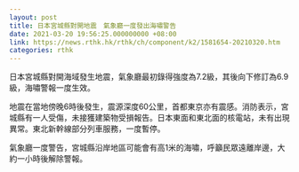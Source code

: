 ```yaml
---
layout: post
title: 日本宮城縣對開地震　氣象廳一度發出海嘯警告
date: 2021-03-20 19:56:25.000000000 +08:00
link: https://news.rthk.hk/rthk/ch/component/k2/1581654-20210320.htm
categories: rthk
---
```


日本宮城縣對開海域發生地震，氣象廳最初錄得強度為7.2級，其後向下修訂為6.9級，海嘯警報一度生效。

地震在當地傍晚6時後發生，震源深度60公里，首都東京亦有震感。消防表示，宮城縣有一人受傷，未接獲建築物受損報告。日本東面和東北面的核電站，未有出現異常。東北新幹線部分列車服務，一度暫停。

氣象廳一度警告，宮城縣沿岸地區可能會有高1米的海嘯，呼籲民眾遠離岸邊，大約一小時後解除警報。
